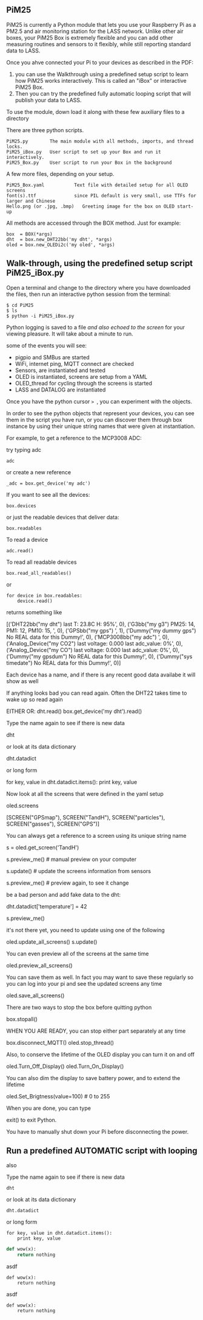 ## PiM25

PiM25 is currently a Python module that lets you use your Raspberry Pi as a PM2.5 and air monitoring station for the LASS network. Unlike other air boxes, your PiM25 Box is extremely flexible and you can add other measuring routines and sensors to it flexibly, while still reporting standard data to LASS. 

Once you ahve connected your Pi to your devices as described in the PDF:

1. you can use the Walkthrough using a predefined setup script to learn how PiM25 works interactively. This is called an "iBox" or interactive PiM25 Box. 
2. Then you can try the predefined fully automatic looping script that will publish your data to LASS.


To use the module, down load it along with these few auxiliary files to a directory

There are three python scripts.

    PiM25.py        The main module with all methods, imports, and thread locks.
    PiM25_iBox.py   User script to set up your Box and run it interactively.
    PiM25_Box.py    User script to run your Box in the background

A few more files, depending on your setup.

    PiM25_Box.yaml           Text file with detailed setup for all OLED screens
    font(s).ttf              since PIL default is very small, use TTFs for larger and Chinese
    Hello.png (or .jpg, .bmp)   Greeting image for the box on OLED start-up

All methods are accessed through the BOX method. Just for example:

```
box  = BOX(*args)
dht  = box.new_DHT22bb('my dht', *args)
oled = box.new_OLEDi2c('my oled', *args)
```

## Walk-through, using the predefined setup script PiM25_iBox.py


Open a terminal and change to the directory where you have downloaded the files, then run an interactive python session from the terminal:

    $ cd PiM25
    $ ls
    $ python -i PiM25_iBox.py

Python logging is saved to a file *and also echoed to the screen* for your viewing pleasure. It will take about a minute to run.

some of the events you will see:

* pigpio and SMBus are started
* WiFi, internet ping, MQTT connect are checked
* Sensors, are instantiated and tested
* OLED is instantiated, screens are setup from a YAML
* OLED_thread for cycling through the screens is started
* LASS and DATALOG are instantiated

Once you have the python cursor `> `, you can experiment with the objects.

In order to see the python objects that represent your devices, you can see them in the script you have run, or you can discover them through box instance by using their unique string names that were given at instantiation.

For example, to get a reference to the MCP3008 ADC:

try typing adc

    adc

or create a new reference

    _adc = box.get_device('my adc')

If you want to see all the devices:

    box.devices

or just the readable devices that deliver data:

    box.readables

To read a device

    adc.read()

To read all readable devices

    box.read_all_readables() 

or



    for device in box.readables:
        device.read()
 

returns something like

[('DHT22bb("my dht") last T: 23.8C H: 95%', 0),
 ('G3bb("my g3") PM25: 14, PM1: 12, PM10: 15, ', 0),
 ('GPSbb("my gps")  ', 1),
 ('Dummy("my dummy gps") No REAL data for this Dummy!', 0),
 ('MCP3008bb("my adc")  ', 0),
 ('Analog_Device("my CO2") last voltage: 0.000 last adc_value: 0%', 0),
 ('Analog_Device("my CO") last voltage: 0.000 last adc_value: 0%', 0),
 ('Dummy("my gpsdum") No REAL data for this Dummy!', 0),
 ('Dummy("sys timedate") No REAL data for this Dummy!', 0)]


Each device has a name, and if there is any recent good data availabe it will show as well

If anything looks bad you can read again. Often the DHT22 takes time to wake up
so read again

EITHER OR:
dht.read()
box.get_device('my dht').read()

Type the name again to see if there is new data

dht

or look at its data dictionary

dht.datadict

or long form

for key, value in dht.datadict.items():
    print key, value


Now  look at all the screens that were defined in the yaml setup

oled.screens

[SCREEN("GPSmap"),
 SCREEN("TandH"),
 SCREEN("particles"),
 SCREEN("gasses"),
 SCREEN("GPS")]

You can always get a reference to a screen using its unique string name

s = oled.get_screen('TandH')

s.preview_me() # manual preview on your computer

s.update()  # update the screens information from sensors

s.preview_me() # preview again, to see it change

be a bad person and add fake data to the dht:

dht.datadict['temperature'] = 42

s.preview_me()

it's not there yet, you need to update using one of the following

oled.update_all_screens()
s.update()

You can even preview all of the screens at the same time

oled.preview_all_screens()  

You can save them as well. In fact you may want to save these regularly so you
can log into your pi and see the updated screens any time

oled.save_all_screens()

There are two ways to stop the box before quitting python

box.stopall()

WHEN YOU ARE READY, you can stop either part separately at any time

box.disconnect_MQTT()
oled.stop_thread()

Also, to conserve the lifetime of the OLED display you can turn it on and off

oled.Turn_Off_Display()
oled.Turn_On_Display()

You can also dim the display to save battery power, and to extend the lifetime

oled.Set_Brigtness(value=100)  # 0 to 255

When you are done, you can type

exit()  to exit Python.

You have to manually shut down your Pi before disconnecting the power.


## Run a predefined AUTOMATIC script with looping

also 



Type the name again to see if there is new data

`dht`

or look at its data dictionary

`dht.datadict`

or long form

```
for key, value in dht.datadict.items():
    print key, value
```

```python
def wow(x):
    return nothing
 ```

asdf

```
def wow(x):
    return nothing
```

asdf

```
def wow(x):
    return nothing
```

